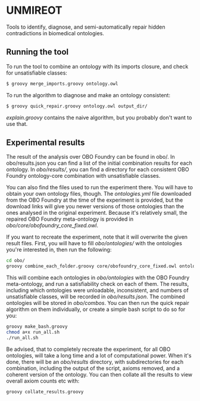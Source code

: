# UNMIREOT

Tools to identify, diagnose, and semi-automatically repair hidden contradictions in biomedical ontologies.

## Running the tool

To run the tool to combine an ontology with its imports closure, and check for unsatisfiable classes:

```bash
$ groovy merge_imports.groovy ontology.owl
```

To run the algorithm to diagnose and make an ontology consistent:

```bash
$ groovy quick_repair.groovy ontology.owl output_dir/
```

*explain.groovy* contains the naive algorithm, but you probably don't want to use that.

## Experimental results

The result of the analysis over OBO Foundry can be found in obo/. In obo/results.json you can find a list of the initial combination results for each ontology. In *obo/results/*, you can find a directory for each consistent OBO Foundry ontology-core combination with unsatisfiable classes.

You can also find the files used to run the experiment there. You will have to obtain your own ontology files, though. The *ontologies.yml* file downloaded from the OBO Foundry at the time of the experiment is provided, but the download links will give you newer versions of those ontologies than the ones analysed in the original experiment. Because it's relatively small, the repaired OBO Foundry meta-ontology is provided in *obo/core/obofoundry_core_fixed.owl*. 

If you want to recreate the experiment, note that it will overwrite the given result files. First, you will have to fill *obo/ontologies/* with the ontologies you're interested in, then run the following:

```bash
cd obo/
groovy combine_each_folder.groovy core/obofoundry_core_fixed.owl ontologies/
```

This will combine each ontologies in *obo/ontologies* with the OBO Foundry meta-ontology, and run a satisfiability check on each of them. The results, including which ontologies were unloadable, inconsistent, and numbers of unsatisfiable classes, will be recorded in *obo/results.json*. The combined ontologies will be stored in *obo/combos*. You can then run the quick repair algorithm on them individually, or create a simple bash script to do so for you:

```bash
groovy make_bash.groovy
chmod a+x run_all.sh
./run_all.sh
```

Be advised, that to completely recreate the experiment, for all OBO ontologies, will take a long time and a lot of computational power. When it's done, there will be an *obo/results* directory, with subdirectories for each combination, including the output of the script, axioms removed, and a coherent version of the ontology. You can then collate all the results to view overall axiom counts etc with:

```
groovy collate_results.groovy
```
